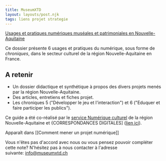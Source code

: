 ```yaml
---
title: MuseumXTD
layout: layouts/post.njk
tags: liens projet strategie
---
```


[Usages et pratiques numériques muséales et patrimoniales en Nouvelle-Aquitaine](https://www.culture-nouvelle-aquitaine.fr/wp-content/uploads/2022/03/EBook_NouvelleAquitaine_Vfinale_allegee.pdf)

Ce dossier présente 6 usages et pratiques du numérique, sous forme de *chroniques*, dans le secteur culturel de la région Nouvelle-Aquitaine en France. 

## A retenir
- Un dossier didactique et synthétique à propos des divers projets menés par la région Nouvelle-Aquitaine.  
- Des articles, entretiens et fiches projet.   
- Les chroniques 5 ("Développer le jeu et l'interaction") et 6 ("Eduquer et faire participer les publics"). 
  
Ce guide a été co-réalisé par le [service Numérique culturel](https://www.culture-nouvelle-aquitaine.fr/thematiques/numerique-culturel) de la région Nouvelle-Aquitaine et {CORRESPONDANCES DIGITALES] ([lien ici](https://correspondances.co/)). 


Apparaît dans [[Comment mener un projet numérique]]

Vous n'êtes pas d'accord avec nous ou vous pensez pouvoir compléter cette note? N'hésitez pas à nous contacter à l'adresse suivante: [info@museumxtd.ch](mailto:info@museumxtd.ch)